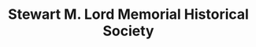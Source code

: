 ---
layout: repo
title: "Stewart M. Lord  Memorial Historical Society"
id: 2483
permalink: repos/2483/
---